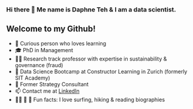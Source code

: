 ### Hi there 👋 Me name is Daphne Teh & I am a data scientist. 

Welcome to my Github! 
---

- :monocle_face: Curious person who loves learning
- :mortar_board: PhD in Management
- :woman_teacher: Research track professor with expertise in sustainability & governance (fraud)
- 🌱 Data Science Bootcamp at Constructor Learning in Zurich (formerly SIT Academy)
- :briefcase: Former Strategy Consultant
- :mailbox: Contact me at [LinkedIn](https://www.linkedin.com/in/daphne-teh-31274310/)
- :surfing_woman: :hiking_boot: :book: Fun facts: I love surfing, hiking & reading biographies 
